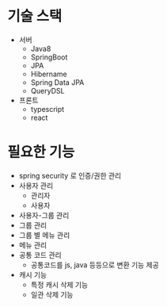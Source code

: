# 기술 스택
- 서버
  - Java8
  - SpringBoot
  - JPA
  - Hibername
  - Spring Data JPA
  - QueryDSL
- 프론트
  - typescript
  - react

# 필요한 기능
- spring security 로 인증/권한 관리
- 사용자 관리
  - 관리자
  - 사용자
- 사용자-그룹 관리
- 그룹 관리
- 그룹 별 메뉴 관리
- 메뉴 관리
- 공통 코드 관리
  - 공통코드를 js, java 등등으로 변환 기능 제공
- 캐시 기능
  - 특정 캐시 삭제 기능
  - 일관 삭제 기능
